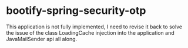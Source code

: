# bootify-spring-security-otp

This application is not fully implemented, I need to revise it back to solve the issue of the class LoadingCache injection into the application and JavaMailSender api all along.
